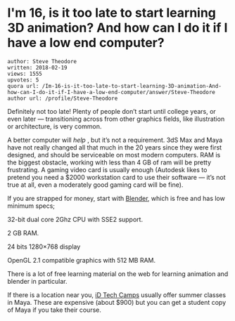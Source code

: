 # I'm 16, is it too late to start learning 3D animation? And how can I do it if I have a low end computer?

	author: Steve Theodore
	written: 2018-02-19
	views: 1555
	upvotes: 5
	quora url: /Im-16-is-it-too-late-to-start-learning-3D-animation-And-how-can-I-do-it-if-I-have-a-low-end-computer/answer/Steve-Theodore
	author url: /profile/Steve-Theodore


Definitely not too late! Plenty of people don’t start until college years, or even later — transitioning across from other graphics fields, like illustration or architecture, is very common.

A better computer will _help_ , but it’s not a requirement. 3dS Max and Maya have not really changed all that much in the 20 years since they were first designed, and should be serviceable on most modern computers. RAM is the biggest obstacle, working with less than 4 GB of ram will be pretty frustrating. A gaming video card is usually enough (Autodesk likes to pretend you need a $2000 workstation card to use their software — it’s not true at all, even a moderately good gaming card will be fine).

If you are strapped for money, start with [Blender](https://www.blender.org/), which is free and has low minimum specs;

32-bit dual core 2Ghz CPU with SSE2 support.

2 GB RAM.

24 bits 1280×768 display

OpenGL 2.1 compatible graphics with 512 MB RAM.

There is a lot of free learning material on the web for learning animation and blender in particular.

If there is a location near you, [iD Tech Camps](https://www.idtech.com/?gclid=EAIaIQobChMI5ee-n9iy2QIVh4F-Ch1jCgSgEAAYASAAEgKwEvD_BwE) usually offer summer classes in Maya. These are expensive (about $900) but you can get a student copy of Maya if you take their course.

